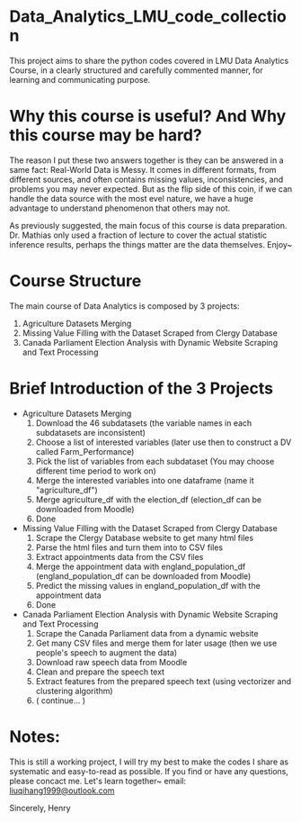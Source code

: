 # Data_Analytics_LMU_code_collection
This project aims to share the python codes covered in LMU Data Analytics Course, in a clearly structured and carefully commented manner, for learning and communicating purpose.

# Why this course is useful? And Why this course may be hard?
The reason I put these two answers together is they can be answered in a same fact: Real-World Data is Messy. It comes in different formats, from different sources, and often contains missing values, inconsistencies, and problems you may never expected. But as the flip side of this coin, if we can handle the data source with the most evel nature, we have a huge advantage to understand phenomenon that others may not.

As previously suggested, the main focus of this course is data preparation. Dr. Mathias only used a fraction of lecture to cover the actual statistic inference results, perhaps the things matter are the data themselves. Enjoy~

# Course Structure
The main course of Data Analytics is composed by 3 projects: 
1. Agriculture Datasets Merging 
2. Missing Value Filling with the Dataset Scraped from Clergy Database
3. Canada Parliament Election Analysis with Dynamic Website Scraping and Text Processing

# Brief Introduction of the 3 Projects
- Agriculture Datasets Merging
  1. Download the 46 subdatasets (the variable names in each subdatasets are inconsistent)
  2. Choose a list of interested variables (later use then to construct a DV called Farm_Performance)
  3. Pick the list of variables from each subdataset (You may choose different time period to work on)
  4. Merge the interested variables into one dataframe (name it "agriculture_df")
  5. Merge agriculture_df with the election_df (election_df can be downloaded from Moodle)
  6. Done
- Missing Value Filling with the Dataset Scraped from Clergy Database
  1. Scrape the Clergy Database website to get many html files
  2. Parse the html files and turn them into to CSV files
  3. Extract appointments data from the CSV files
  4. Merge the appointment data with england_population_df (england_population_df can be downloaded from Moodle)
  5. Predict the missing values in england_population_df with the appointment data
  6. Done
- Canada Parliament Election Analysis with Dynamic Website Scraping and Text Processing
  1. Scrape the Canada Parliament data from a dynamic website
  2. Get many CSV files and merge them for later usage (then we use people's speech to augment the data)
  3. Download raw speech data from Moodle
  4. Clean and prepare the speech text
  5. Extract features from the prepared speech text (using vectorizer and clustering algorithm)
  6.   ( continue... )


# Notes:
This is still a working project, I will try my best to make the codes I share as systematic and easy-to-read as possible. If you find or have any questions, please concact me. Let's learn together~
email: liuqihang1999@outlook.com

Sincerely,
Henry
